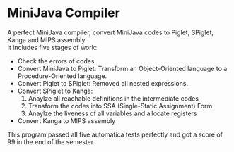 MiniJava Compiler
=================

A perfect MiniJava compiler, convert MiniJava codes to Piglet, SPiglet, Kanga and MIPS assembly.<br/>
It includes five stages of work:<br/>
- Check the errors of codes.
- Convert MiniJava to Piglet: Transform an Object-Oriented language to a Procedure-Oriented language.
- Convert Piglet to SPiglet: Removed all nested expressions.
- Convert SPiglet to Kanga:
  1. Anaylze all reachable definitions in the intermediate codes
  2. Transform the codes into SSA (Single-Static Assignment) Form
  3. Anaylze the liveness of all variables and allocate registers
- Convert Kanga to MIPS assembly

This program passed all five automatica tests perfectly and got a score of 99 in the end of the semester.

